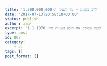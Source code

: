 ```yaml
---
title: 'לייב בלוגינג – עד לשניה ה-1,500,000,000'
date: '2017-07-13T20:58:18+03:00'
status: publish
author: יהודה
excerpt: 'שעון שסופר את הזמן בשניות מאז 1.1.1970'
type: post
id: 807
category:
    - זמן
tags: []
post_format: []
---
```

<figure class="text-center p-4 border-slate-600	border-2">
<pre id="to-be-replaced-by-time-ticker" class="text-2xl">
</pre>
</figure>

